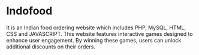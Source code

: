 # Indofood
It is an Indian food ordering  website which includes PHP, MySQL, HTML, CSS and JAVASCRIPT.
This website features interactive games designed to enhance user engagement.
By winning these games, users can unlock additional discounts on their orders.

